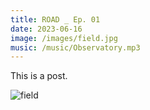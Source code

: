 ```yaml
---
title: ROAD _ Ep. 01
date: 2023-06-16
image: /images/field.jpg
music: /music/Observatory.mp3
---
```


This is a post.

![field](/images/field.jpg)
